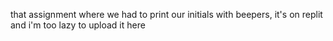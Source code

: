 that assignment where we had to print our initials with beepers, it's on replit and i'm too lazy to upload it here

